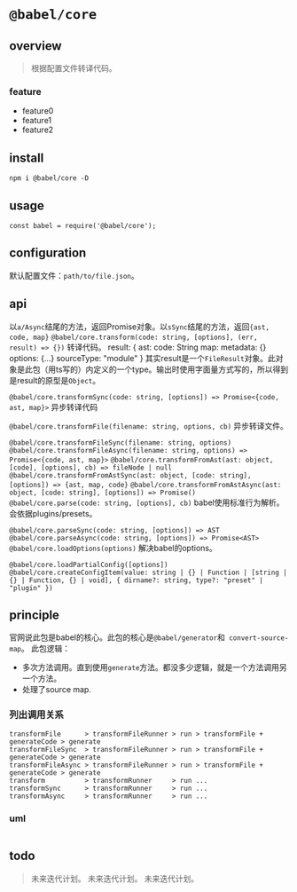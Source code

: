 # `@babel/core`

## overview
> 根据配置文件转译代码。

### feature
- feature0
- feature1
- feature2

## install
`npm i @babel/core -D`

## usage
```
const babel = require('@babel/core');
```

## configuration
默认配置文件：`path/to/file.json`。

## api
以`a/Async`结尾的方法，返回Promise对象。以`sSync`结尾的方法，返回`{ast, code, map}`
`@babel/core.transform(code: string, [options], (err, result) => {})`
转译代码。
result: {
    ast: 
    code: String
    map: 
    metadata: {}
    options: {...}
    sourceType: "module"
}
其实result是一个`FileResult`对象。此对象是此包（用ts写的）内定义的一个type。输出时使用字面量方式写的，所以得到是result的原型是`Object`。

`@babel/core.transformSync(code: string, [options]) => Promise<{code, ast, map}>`
异步转译代码

`@babel/core.transformFile(filename: string, options, cb)`
异步转译文件。

`@babel/core.transformFileSync(filename: string, options)`
`@babel/core.transformFileAsync(filename: string, options) => Promise<{code, ast, map}>`
`@babel/core.transformFromAst(ast: object, [code], [options], cb) => fileNode | null`
`@babel/core.transformFromAstSync(ast: object, [code: string], [options]) => {ast, map, code}`
`@babel/core.transformFromAstAsync(ast: object, [code: string], [options]) => Promise()`
`@babel/core.parse(code: string, [options], cb)`
babel使用标准行为解析。会依据plugins/presets。

`@babel/core.parseSync(code: string, [options]) => AST`
`@babel/core.parseAsync(code: string, [options]) => Promise<AST>`
`@babel/core.loadOptions(options)`
解决babel的options。

`@babel/core.loadPartialConfig([options])`
`@babel/core.createConfigItem(value: string | {} | Function | [string | {} | Function, {} | void], { dirname?: string, type?: "preset" | "plugin" })`

## principle
官网说此包是babel的核心。此包的核心是`@babel/generator`和` convert-source-map`。
此包逻辑：
- 多次方法调用。直到使用`generate`方法。都没多少逻辑，就是一个方法调用另一个方法。
- 处理了source map.

### 列出调用关系
```
transformFile      > transformFileRunner > run > transformFile + generateCode > generate
transformFileSync  > transformFileRunner > run > transformFile + generateCode > generate
transformFileAsync > transformFileRunner > run > transformFile + generateCode > generate
transform          > transformRunner     > run ...
transformSync      > transformRunner     > run ...
transformAsync     > transformRunner     > run ...
```
### uml
```
```

## todo
> 未来迭代计划。
> 未来迭代计划。
> 未来迭代计划。